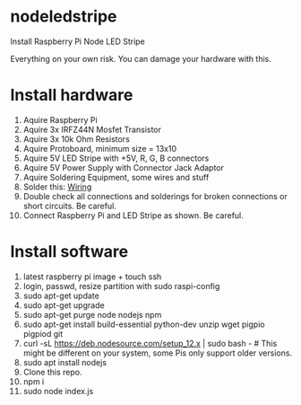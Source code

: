 # nodeledstripe
Install Raspberry Pi Node LED Stripe

Everything on your own risk. You can damage your hardware with this.

# Install hardware
1) Aquire Raspberry Pi
2) Aquire 3x IRFZ44N Mosfet Transistor 
3) Aquire 3x 10k Ohm Resistors
4) Aquire Protoboard, minimum size = 13x10
5) Aquire 5V LED Stripe with +5V, R, G, B connectors
6) Aquire 5V Power Supply with Connector Jack Adaptor
7) Aquire Soldering Equipment, some wires and stuff
8) Solder this: [Wiring](/wiring.png)
9) Double check all connections and solderings for broken connections or short circuits. Be careful.
9) Connect Raspberry Pi and LED Stripe as shown. Be careful.

# Install software
1) latest raspberry pi image + touch ssh
2) login, passwd, resize partition with sudo raspi-config
3) sudo apt-get update
4) sudo apt-get upgrade
5) sudo apt-get purge node nodejs npm
6) sudo apt-get install build-essential python-dev unzip wget pigpio pigpiod git
7) curl -sL https://deb.nodesource.com/setup_12.x | sudo bash - # This might be different on your system, some Pis only support older versions.
8) sudo apt install nodejs
9) Clone this repo.
10) npm i
11) sudo node index.js


